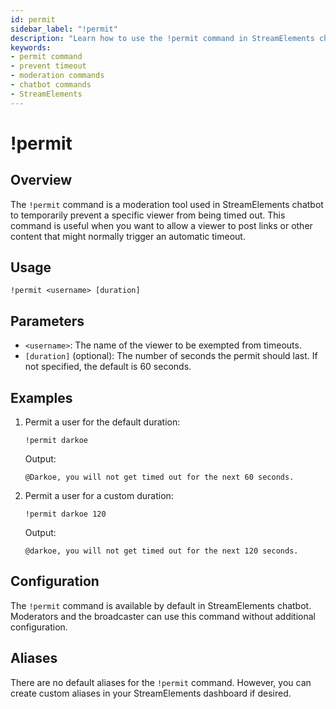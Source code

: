 ```yaml
---
id: permit
sidebar_label: "!permit"
description: "Learn how to use the !permit command in StreamElements chatbot to temporarily prevent viewers from getting timed out"
keywords:
- permit command
- prevent timeout
- moderation commands
- chatbot commands
- StreamElements
---
```


# !permit

## Overview

The `!permit` command is a moderation tool used in StreamElements chatbot to temporarily prevent a specific viewer from being timed out. This command is useful when you want to allow a viewer to post links or other content that might normally trigger an automatic timeout.

## Usage

```
!permit <username> [duration]
```

## Parameters

- `<username>`: The name of the viewer to be exempted from timeouts.
- `[duration]` (optional): The number of seconds the permit should last. If not specified, the default is 60 seconds.

## Examples

1. Permit a user for the default duration:
   ```
   !permit darkoe
   ```
   Output:
   ```
   @Darkoe, you will not get timed out for the next 60 seconds.
   ```

2. Permit a user for a custom duration:
   ```
   !permit darkoe 120
   ```
   Output:
   ```
   @darkoe, you will not get timed out for the next 120 seconds.
   ```

## Configuration

The `!permit` command is available by default in StreamElements chatbot. Moderators and the broadcaster can use this command without additional configuration.

## Aliases

There are no default aliases for the `!permit` command. However, you can create custom aliases in your StreamElements dashboard if desired.
